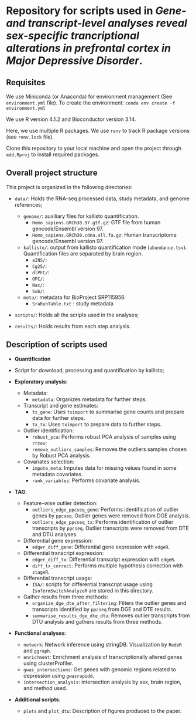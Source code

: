# Repository for scripts used in *Gene- and transcript-level analyses reveal sex-specific trancriptional alterations in prefrontal cortex in Major Depressive Disorder*. 

## Requisites
    
We use Miniconda (or Anaconda) for environment management (See `environment.yml` file). To create the environment:
`conda env create -f environment.yml`

We use R version 4.1.2 and Bioconductor version 3.14.

Here, we use multiple R packages. We use `renv` to track R package versions (see `renv.lock` file).

Clone this repository to your local machine and open the project through `mdd.Rproj` to install required packages. 

## Overall project structure

This project is organized in the following directories:

 - `data/`: Holds the RNA-seq processed data, study metadata, and genome references;  
    - `genome/`: auxiliary files for kallisto quantification.  
        - `Homo_sapiens.GRCh38.97.gtf.gz`: GTF file from human gencode/Ensembl version 97.  
        - `Homo_sapiens.GRCh38.cdna.all.fa.gz`: Human transcriptome gencode/Ensembl version 97.  
    - `kallisto/`: output from kallisto quantification mode (`abundance.tsv`). Quantification files are separated by brain region.  
        - `aINS/`:  
        - `Cg25/`:  
        - `dlPFC/`:  
        - `OFC/`:  
        - `Nac/`:  
        - `Sub/`:  
    - `meta/`:  metadata for BioProject SRP115956.   
        - `SraRunTable.txt` : study metadata  

 - `scripts/`: Holds all the scripts used in the analyses;  
 - `results/`: Holds results from each step analysis.  

## Description of scripts used 

- **Quantification**

- Script for download, processing and quantification by kallisto;  

- **Exploratory analysis**: 
    - Metadata:  
        - `metadata`: Organizes metadata for further steps.  
    - Transcript and gene estimates:  
        - `tx_gene`: Uses `tximport` to summarise gene counts and prepare data for further steps.  
        - `tx_tx`: Uses `tximport` to prepare data to further steps.  
    - Outlier identification:    
        - `robust_pca`: Performs robust PCA analysis of samples using `rrcov`;   
        - `remove_outliers_samples`: Removes the outliers samples chosen by Robust PCA analysis.   
    - Covariates selection:  
        - `impute_meta`: Imputes data for missing values found in some metadata covariates.  
        - `rank_variables`: Performs covariate analysis.  


- **TAG**:  
    - Feature-wise outlier detection:  
        - `outliers_edge_ppcseq_gene`: Performs identification of outlier genes by `ppcseq`. Outlier genes were removed from DGE analysis.  
        - `outliers_edge_ppcseq_tx`:  Performs identification of outlier transcripts by `ppcseq`. Outlier transcripts were removed from DTE and DTU analyses.  
    - Differential gene expression:  
        - `edger_diff_gene`:  Differential gene expression with `edgeR`.
    - Differential transcript expression:    
        - `edger_diff_tx`: Differential transcript expression with `edgeR`.  
        - `diff_tx_correct`: Performs multiple hypothesis correction with `stageR`.  
    - Differential transcript usage:  
        - `ISA/`: scripts for differential transcript usage using `IsoformSwitchAnalyzeR` are stored in this directory.   
    - Gather results from three methods:  
        - `organize_dge_dte_after_filtering`: Filters the outlier genes and transcripts identified by `ppcseq` from DGE and DTE results.  
        - `summarise_results_dge_dte_dtu`: Removes outlier transcripts from DTU analysis and gathers results from three methods.  

- **Functional analyses**:  
    - `network`: Network inference using stringDB. Visualization by `RedeR` and `ggraph`.  
    - `enrichment`: Enrichment analysis of transcriptionally altered genes using clusterProfiler.  
    - `gwas_intersections`: Get genes with genomic regions related to depression using `gwasrapidd`.  
    - `intersection_analysis`: intersection analysis by sex, brain region, and method used.   

- **Additional scripts**:  
    - `plots` and `plot_dtu`: Description of figures produced to the paper.    








    







